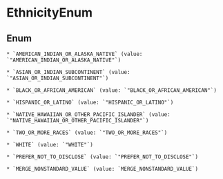 
# EthnicityEnum

## Enum


    * `AMERICAN_INDIAN_OR_ALASKA_NATIVE` (value: `"AMERICAN_INDIAN_OR_ALASKA_NATIVE"`)

    * `ASIAN_OR_INDIAN_SUBCONTINENT` (value: `"ASIAN_OR_INDIAN_SUBCONTINENT"`)

    * `BLACK_OR_AFRICAN_AMERICAN` (value: `"BLACK_OR_AFRICAN_AMERICAN"`)

    * `HISPANIC_OR_LATINO` (value: `"HISPANIC_OR_LATINO"`)

    * `NATIVE_HAWAIIAN_OR_OTHER_PACIFIC_ISLANDER` (value: `"NATIVE_HAWAIIAN_OR_OTHER_PACIFIC_ISLANDER"`)

    * `TWO_OR_MORE_RACES` (value: `"TWO_OR_MORE_RACES"`)

    * `WHITE` (value: `"WHITE"`)

    * `PREFER_NOT_TO_DISCLOSE` (value: `"PREFER_NOT_TO_DISCLOSE"`)

    * `MERGE_NONSTANDARD_VALUE` (value: `MERGE_NONSTANDARD_VALUE`)


